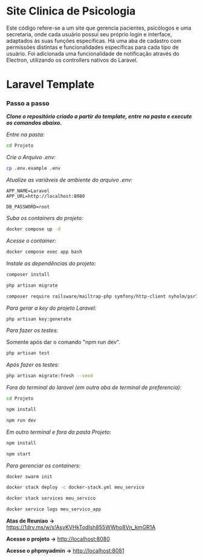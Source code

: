 # Site Clinica de Psicologia
Este código refere-se a um site que gerencia pacientes, psicólogos e uma secretaria, onde cada usuário possui seu próprio login e interface, adaptados às suas funções específicas. Há uma aba de cadastro com permissões distintas e funcionalidades específicas para cada tipo de usuário. Foi adicionada uma funcionalidade de notificação através do Electron, utilizando os controllers nativos do Laravel.

# Laravel Template

### Passo a passo
***Clone o repositório criado a partir do template, entre na pasta e execute os comandos abaixo.***

*Entre na pasta:*
```sh
cd Projeto
```

*Crie o Arquivo .env:*
```sh
cp .env.example .env
```

*Atualize as variáveis de ambiente do arquivo .env:*
```dosini
APP_NAME=Laravel
APP_URL=http://localhost:8080

DB_PASSWORD=root
```

*Suba os containers do projeto:*
```sh
docker compose up -d
```
*Acesse o container:*
```sh
docker compose exec app bash
```
*Instale as dependências do projeto:*
```sh
composer install
```

```sh
php artisan migrate
```

```sh
composer require railsware/mailtrap-php symfony/http-client nyholm/psr7
```

*Para gerar a key do projeto Laravel:*

```sh
php artisan key:generate
```
*Para fazer os testes:*

Somente após dar o comando "npm run dev".
```sh
php artisan test
```
*Após fazer os testes:*
```sh
php artisan migrate:fresh --seed
```
*Fora do terminal do laravel (em outra aba de terminal de preferencia):*
```sh
cd Projeto
```
```sh
npm install
```
```sh
npm run dev
```
*Em outro terminal e fora da pasta Projeto:*
```sh
npm install
```
```sh
npm start
```
*Para gerenciar os containers:*
```sh
docker swarm init
```
```sh
docker stack deploy -c docker-stack.yml meu_servico
```
```sh
docker stack services meu_servico
```
```sh
docker service logs meu_servico_app
```


**Atas de Reuniao ->**
https://1drv.ms/w/s!AsvKVHkTodIsh855WWho8Vn_kmGR1A


**Acesse o projeto ->**
[http://localhost:8080](http://localhost:8080)

**Acesse o phpmyadmin ->**
[http://localhost:8081](http://localhost:8081)

